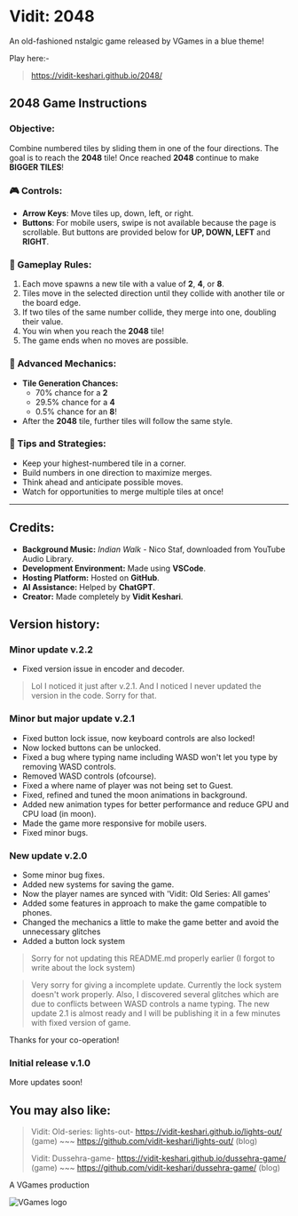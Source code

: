 # Vidit: 2048
An old-fashioned nstalgic game released by VGames in a blue theme!

Play here:-
> https://vidit-keshari.github.io/2048/

## 2048 Game Instructions

### Objective:
Combine numbered tiles by sliding them in one of the four directions. The goal is to reach the **2048** tile!
Once reached **2048** continue to make **BIGGER TILES**!

### 🎮 Controls:
- **Arrow Keys**: Move tiles up, down, left, or right.
- **Buttons**: For mobile users, swipe is not available because the page is scrollable. But buttons are provided below for **UP, DOWN, LEFT** and **RIGHT**.

### 🔮 Gameplay Rules:
1. Each move spawns a new tile with a value of **2**, **4**, or **8**.
2. Tiles move in the selected direction until they collide with another tile or the board edge.
3. If two tiles of the same number collide, they merge into one, doubling their value.
4. You win when you reach the **2048** tile!
5. The game ends when no moves are possible.

### 🔄 Advanced Mechanics:
- **Tile Generation Chances:**  
  - 70% chance for a **2**  
  - 29.5% chance for a **4**  
  - 0.5% chance for an **8**!  
- After the **2048** tile, further tiles will follow the same style.

### 🚀 Tips and Strategies:
- Keep your highest-numbered tile in a corner.
- Build numbers in one direction to maximize merges.
- Think ahead and anticipate possible moves.
- Watch for opportunities to merge multiple tiles at once!

---

## Credits:
- **Background Music:** *Indian Walk* - Nico Staf, downloaded from YouTube Audio Library.
- **Development Environment:** Made using **VSCode**.
- **Hosting Platform:** Hosted on **GitHub**.
- **AI Assistance:** Helped by **ChatGPT**.
- **Creator:** Made completely by **Vidit Keshari**.

## Version history:

### Minor update v.2.2
- Fixed version issue in encoder and decoder.

> Lol I noticed it just after v.2.1. And I noticed I never updated the version in the code. Sorry for that.

### Minor but major update v.2.1
- Fixed button lock issue, now keyboard controls are also locked!
- Now locked buttons can be unlocked.
- Fixed a bug where typing name including WASD won't let you type by removing WASD controls.
- Removed WASD controls (ofcourse).
- Fixed a where name of player was not being set to Guest.
- Fixed, refined and tuned the moon animations in background.
- Added new animation types for better performance and reduce GPU and CPU load (in moon).
- Made the game more responsive for mobile users.
- Fixed minor bugs.

### New update v.2.0
- Some minor bug fixes.
- Added new systems for saving the game.
- Now the player names are synced with 'Vidit: Old Series: All games'
- Added some features in approach to make the game compatible to phones.
- Changed the mechanics a little to make the game better and avoid the unnecessary glitches
- Added a button lock system

> Sorry for not updating this README.md properly earlier (I forgot to write about the lock system)

> Very sorry for giving a incomplete update. Currently the lock system doesn't work properly. Also, I discovered several glitches which are due to
> conflicts between WASD controls a name typing. The new update 2.1 is almost ready and I will be publishing it in a few minutes with fixed version of game.

Thanks for your co-operation!

### Initial release v.1.0

More updates soon!

## You may also like:
> Vidit: Old-series: lights-out- https://vidit-keshari.github.io/lights-out/ (game) ~~~ https://github.com/vidit-keshari/lights-out/ (blog)
>
> Vidit: Dussehra-game- https://vidit-keshari.github.io/dussehra-game/ (game) ~~~ https://github.com/vidit-keshari/dussehra-game/ (blog)

A VGames production

![VGames logo](https://github.com/user-attachments/assets/0596bb58-d776-45de-80ec-781cdb73d023)
